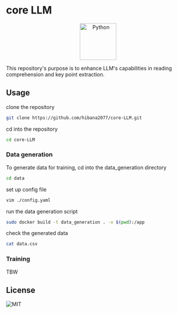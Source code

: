 # core LLM

<p align="center">
  <img src="https://raw.githubusercontent.com/SAWARATSUKI/ServiceLogos/main/Python/Python.png" alt="Python" width="100" />
</p>

This repository's purpose is to enhance LLM's capabilities in reading comprehension and key point extraction.

## Usage

clone the repository

```bash
git clone https://github.com/hibana2077/core-LLM.git
```

cd into the repository

```bash
cd core-LLM
```

### Data generation

To generate data for training, cd into the data_generation directory

```bash
cd data
```

set up config file

```bash
vim ./config.yaml
```

run the data generation script

```bash
sudo docker build -t data_generation . -v $(pwd):/app
```

check the generated data

```bash
cat data.csv
```

### Training

TBW

## License

![MIT](https://img.shields.io/badge/license-MIT-green)